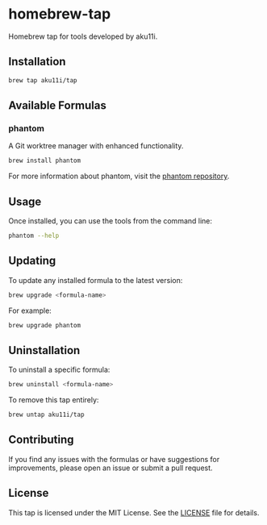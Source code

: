 # homebrew-tap

Homebrew tap for tools developed by aku11i.

## Installation

```bash
brew tap aku11i/tap
```

## Available Formulas

### phantom

A Git worktree manager with enhanced functionality.

```bash
brew install phantom
```

For more information about phantom, visit the [phantom repository](https://github.com/aku11i/phantom).

## Usage

Once installed, you can use the tools from the command line:

```bash
phantom --help
```

## Updating

To update any installed formula to the latest version:

```bash
brew upgrade <formula-name>
```

For example:
```bash
brew upgrade phantom
```

## Uninstallation

To uninstall a specific formula:

```bash
brew uninstall <formula-name>
```

To remove this tap entirely:

```bash
brew untap aku11i/tap
```

## Contributing

If you find any issues with the formulas or have suggestions for improvements, please open an issue or submit a pull request.

## License

This tap is licensed under the MIT License. See the [LICENSE](LICENSE) file for details.